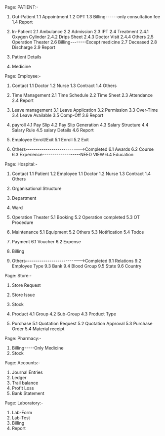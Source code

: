 Page: PATIENT:-
1. Out-Patient
    1.1 Appointment
    1.2 OPT
    1.3 Billing------only consultation fee
    1.4 Report

2. In-Patient
    2.1 Ambulance
    2.2 Admission
    2.3 IPT
    2.4 Treatment
        2.4.1 Oxygen Cylinder
        2.4.2 Drips Sheet
        2.4.3 Doctor Visit
        2.4.4 Others
    2.5 Operation Theater
    2.6 Billing--------Except medicine
    2.7 Deceased
    2.8 Discharge
    2.9 Report

3. Patient Details
4. Medicine


Page: Employee:-
1. Contact
    1.1 Doctor
    1.2 Nurse
    1.3 Contract
    1.4 Others

2. Time Management
    2.1 Time Schedule
    2.2 Time Sheet
    2.3 Attendance
    2.4 Report

3. Leave management
     3.1 Leave Application
     3.2 Permission
     3.3 Over-Time
     3.4 Leave Available
     3.5 Comp-Off
     3.6 Report

4. payroll
     4.1 Pay Slip
     4.2 Pay Slip Generation
     4.3 Salary Structure
     4.4 Salary Rule
     4.5 salary Details
     4.6 Report


5. Employee Enroll/Exit
    5.1 Enroll
    5.2 Exit

6. Others--------------------------->Completed
    6.1 Awards
    6.2 Course
    6.3 Experience-------------------NEED VIEW
    6.4 Education


Page: Hospital:-
1. Contact
    1.1 Patient
    1.2 Employee
        1.1 Doctor
        1.2 Nurse
        1.3 Contract
        1.4 Others
2. Organisational Structure
3. Department
4. Ward
5. Operation Theater
    5.1 Booking
    5.2 Operation completed
    5.3 OT Procedure

6. Maintenance
    5.1 Equipment
    5.2 Others
    5.3 Notification
    5.4 Todos

7. Payment
    6.1 Voucher
    6.2 Expense

8. Billing

9. Others--------------------------->Completed
    9.1 Relations
    9.2 Employee Type
    9.3 Bank
    9.4 Blood Group
    9.5 State
    9.6 Country


Page: Store:-
1. Store Request
2. Store Issue
3. Stock

4. Product
    4.1 Group
    4.2 Sub-Group
    4.3 Product Type

5. Purchase
    5.1 Quotation Request
    5.2 Quotation Approval
    5.3 Purchase Order
    5.4 Material receipt


Page: Pharmacy:-
1. Billing-----Only Medicine
2. Stock


Page: Accounts:-

1. Journal Entries
2. Ledger
3. Trail balance
4. Profit Loss
5. Bank Statement


Page: Laboratory:-
1. Lab-Form
2. Lab-Test
3. Billing
4. Report

